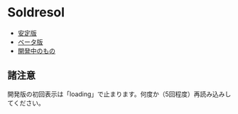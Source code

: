 # Soldresol

- [安定版](https://soundrabbit.github.io/soldoresol/)
- [ベータ版](https://soundrabbit.github.io/soldoresol/beta/)
- [開発中のもの](https://soundrabbit.github.io/soldoresol/dev/)

##  諸注意

開発版の初回表示は「loading」で止まります。何度か（5回程度）再読み込みしてください。

